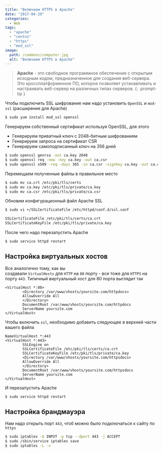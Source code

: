 ```yaml
---
title: "Включаем HTTPS в Apache"
date: "2017-04-19"
categories: 
  - Web
tags: 
  - "apache"
  - "centos"
  - "https"
  - "mod_ssl"
image:
  path: /commons/computer.jpg
  alt: "Включаем HTTPS в Apache"
---
```


> **Apache** - это свободное программное обеспечение с открытым исходным кодом, предназначенное для создания веб-сервера. Это кроссплатформенное ПО, которое позволяет устанавливать и настраивать веб-сервер на различных типах серверов.
{: .prompt-tip }

Чтобы подключить SSL шифрование нам надо установить `OpenSSL` и `mod-ssl` (расширение для Apache)

```sh
$ sudo yum install mod_ssl openssl
```

Генерируем собственный сертификат используя OpenSSL, для этого

- Генерируем приватный ключ с 2048-битным шифрованием
- Генерируем запроса на сертификат CSR
- Генерируем самоподписанный ключ на 356 дней

```sh
$ sudo openssl genrsa -out ca.key 2048
$ sudo openssl req -new -key ca.key -out ca.csr
$ sudo openssl x509 -req -days 365 -in ca.csr -signkey ca.key -out ca.crt
```

Перемещаем полученные файлы в правильное место

```sh
$ sudo mv ca.crt /etc/pki/tls/certs
$ sudo mv ca.key /etc/pki/tls/private/ca.key
$ sudo mv ca.csr /etc/pki/tls/private/ca.csr
```

Обновим конфигурационный файл Apache SSL

```sh
$ sudo vi +/SSLCertificateFile /etc/httpd/conf.d/ssl.conf

SSLCertificateFile /etc/pki/tls/certs/ca.crt
SSLCertificateKeyFile /etc/pki/tls/private/ca.key
```

После чего надо перезапустить Apache

```sh
$ sudo service httpd restart
```

## Настройка виртуальных хостов

Все аналогично тому, как вы создавали `VirtualHosts` для `HTTP` на `80` порту - все тоже для `HTTPS` на порту `443`. Типичный виртуальный хост для 80 порта выглядит так

```
<VirtualHost *:80>
        <Directory /var/www/vhosts/yoursite.com/httpdocs>
        AllowOverride All
        </Directory>
        DocumentRoot /var/www/vhosts/yoursite.com/httpdocs
        ServerName yoursite.com
</VirtualHost>
```

Чтобы включить `ssl`, необходимо добавить следующее в верхней части вашего файла

```
NameVirtualHost *:443
<VirtualHost *:443>
        SSLEngine on
        SSLCertificateFile /etc/pki/tls/certs/ca.crt
        SSLCertificateKeyFile /etc/pki/tls/private/ca.key
        <Directory /var/www/vhosts/yoursite.com/httpsdocs>
        AllowOverride All
        </Directory>
        DocumentRoot /var/www/vhosts/yoursite.com/httpsdocs
        ServerName yoursite.com
</VirtualHost>
```

И перезапустить Apache

```sh
$ sudo service httpd restart
```

## Настройка брандмауэра

Нам надо открыть порт `443`, чтоб можно было подключаться к сайту по `https`

```sh
$ sudo iptables -A INPUT -p tcp --dport 443 -j ACCEPT
$ sudo /sbin/service iptables save
$ sudo iptables -L -v
```
